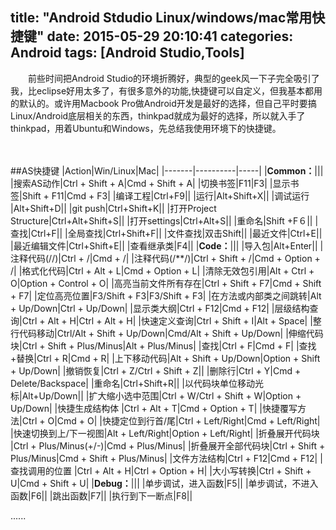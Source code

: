 title: "Android Stdudio Linux/windows/mac常用快捷键"
date: 2015-05-29 20:10:41
categories: Android
tags: [Android Studio,Tools]
---
　　前些时间把Android Studio的环境折腾好，典型的geek风一下子完全吸引了我，比eclipse好用太多了，有很多意外的功能,快捷键可以自定义，但我基本都用的默认的。或许用Macbook Pro做Android开发是最好的选择，但自己平时要搞Linux/Android底层相关的东西，thinkpad就成为最好的选择，所以就入手了thinkpad，用着Ubuntu和Windows，先总结我使用环境下的快捷键。
<!--more-->　　
##AS快捷键
|Action|Win/Linux|Mac|
|-------|----------|-----|
|**Common：**|||
|搜索AS动作|Ctrl + Shift + A|Cmd + Shift + A|
|切换书签|F11|F3|
|显示书签|Shift + F11|Cmd + F3|
|编译工程|Ctrl+F9||
|运行|Alt+Shift+X||
|调试运行 |Alt+Shift+D||
|git push|Ctrl+Shift+K||
|打开Project Structure|Ctrl+Alt+Shift+S||
|打开settings|Ctrl+Alt+S||
|重命名|Shift +F６||
|查找|Ctrl+F||
|全局查找|Ctrl+Shift+F||
|文件查找|双击Shift||
|最近文件|Ctrl+E||
|最近编辑文件|Ctrl+Shift+E||
|查看继承类|F4||
|**Code：**|||
|导入包|Alt+Enter||
|注释代码(//)|Ctrl + /|Cmd + /|
|注释代码(/**/)|Ctrl + Shift + /|Cmd + Option + /|
|格式化代码|Ctrl + Alt + L|Cmd + Option + L|
|清除无效包引用|Alt + Ctrl + O|Option + Control + O|
|高亮当前文件所有存在|Ctrl + Shift + F7|Cmd + Shift + F7|
|定位高亮位置|F3/Shift + F3|F3/Shift + F3|
|在方法或内部类之间跳转|Alt + Up/Down|Ctrl + Up/Down|
|显示类大纲|Ctrl + F12|Cmd + F12|
|层级结构查询|Ctrl + Alt + H|Ctrl + Alt + H|
|快速定义查询|Ctrl + Shift + I|Alt + Space|
|整行代码移动|Ctrl/Alt + Shift + Up/Down|Cmd/Alt + Shift + Up/Down|
|伸缩代码块|Ctrl + Shift + Plus/Minus|Alt + Plus/Minus|
|查找|Ctrl + F|Cmd + F|
|查找+替换|Ctrl + R|Cmd + R|
|上下移动代码|Alt + Shift + Up/Down|Option + Shift + Up/Down|
|撤销恢复|Ctrl + Z/Ctrl + Shift + Z||
|删除行|Ctrl + Y|Cmd + Delete/Backspace|
|重命名|Ctrl+Shift+R||
|以代码块单位移动光标|Alt+Up/Down||
|扩大缩小选中范围|Ctrl + W/Ctrl + Shift + W|Option + Up/Down|
|快捷生成结构体	|Ctrl + Alt + T|Cmd + Option + T|
|快捷覆写方法|Ctrl + O|Cmd + O|
|快捷定位到行首/尾|Ctrl + Left/Right|Cmd + Left/Right|
|快速切换到上/下一视图|Alt + Left/Right|Option + Left/Right|
|折叠展开代码块	|Ctrl + Plus/Minus(+/-)|Cmd + Plus/Minus|
|折叠展开全部代码块|Ctrl + Shift + Plus/Minus|Cmd + Shift + Plus/Minus|
|文件方法结构|Ctrl + F12|Cmd + F12|
|查找调用的位置	|Ctrl + Alt + H|Ctrl + Option + H|
|大小写转换|Ctrl + Shift + U|Cmd + Shift + U|
|**Debug：**|||
|单步调试，进入函数|F5||
|单步调试，不进入函数|F6||
|跳出函数|F7||
|执行到下一断点|F8||　

......
